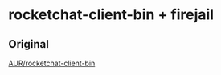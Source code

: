 # rocketchat-client-bin + firejail

## Original 

[AUR/rocketchat-client-bin](https://aur.archlinux.org/packages/rocketchat-client-bin/)
